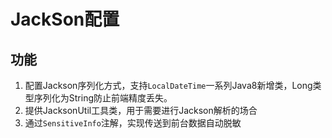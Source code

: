 # JackSon配置

## 功能
1. 配置Jackson序列化方式，支持`LocalDateTime`一系列Java8新增类，Long类型序列化为String防止前端精度丢失。
2. 提供JacksonUtil工具类，用于需要进行Jackson解析的场合
3. 通过`SensitiveInfo`注解，实现传送到前台数据自动脱敏